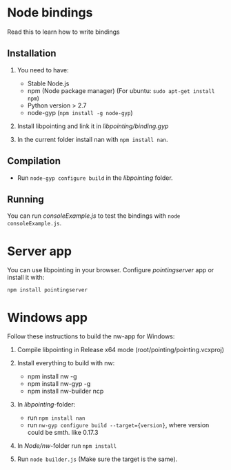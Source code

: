 # Node bindings

Read this to learn how to write bindings

## Installation

1. You need to have:
	* Stable Node.js
	* npm (Node package manager) (For ubuntu: `sudo apt-get install npm`)
	* Python version > 2.7
	* node-gyp (`npm install -g node-gyp`)

2. Install libpointing and link it in *libpointing/binding.gyp* 

3. In the current folder install nan with `npm install nan`.

## Compilation

* Run `node-gyp configure build` in the *libpointing* folder.

## Running

You can run *consoleExample.js* to test the bindings with `node consoleExample.js`.

# Server app

You can use libpointing in your browser.
Configure *pointingserver* app or install it with:

	npm install pointingserver

# Windows app

Follow these instructions to build the nw-app for Windows:

1. Compile libpointing in Release x64 mode (root/pointing/pointing.vcxproj)

1. Install everything to build with nw:

	* npm install nw -g
	* npm install nw-gyp -g
	* npm install nw-builder ncp

1. In *libpointing*-folder:
	* run `npm install nan`
	* run `nw-gyp configure build --target={version}`, where version could be smth. like 0.17.3

1. In *Node/nw*-folder run `npm install`

1. Run `node builder.js` (Make sure the target is the same).
